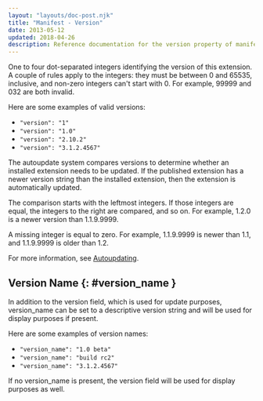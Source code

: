 ```yaml
---
layout: "layouts/doc-post.njk"
title: "Manifest - Version"
date: 2013-05-12
updated: 2018-04-26
description: Reference documentation for the version property of manifest.json.
---
```


One to four dot-separated integers identifying the version of this extension. A couple of rules
apply to the integers: they must be between 0 and 65535, inclusive, and non-zero integers can't
start with 0. For example, 99999 and 032 are both invalid.

Here are some examples of valid versions:

- `"version": "1"`
- `"version": "1.0"`
- `"version": "2.10.2"`
- `"version": "3.1.2.4567"`

The autoupdate system compares versions to determine whether an installed extension needs to be
updated. If the published extension has a newer version string than the installed extension, then
the extension is automatically updated.

The comparison starts with the leftmost integers. If those integers are equal, the integers to the
right are compared, and so on. For example, 1.2.0 is a newer version than 1.1.9.9999.

A missing integer is equal to zero. For example, 1.1.9.9999 is newer than 1.1, and 1.1.9.9999 is
older than 1.2.

For more information, see [Autoupdating][1].

## Version Name {: #version_name }

In addition to the version field, which is used for update purposes, version_name can be set to a
descriptive version string and will be used for display purposes if present.

Here are some examples of version names:

- `"version_name": "1.0 beta"`
- `"version_name": "build rc2"`
- `"version_name": "3.1.2.4567"`

If no version_name is present, the version field will be used for display purposes as well.

[1]: /docs/extensions/mv2/autoupdate
